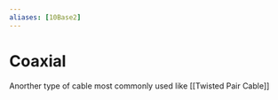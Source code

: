 ```yaml
---
aliases: [10Base2]
---
```

# Coaxial
Anorther type of cable most commonly used like [[Twisted Pair Cable]]
